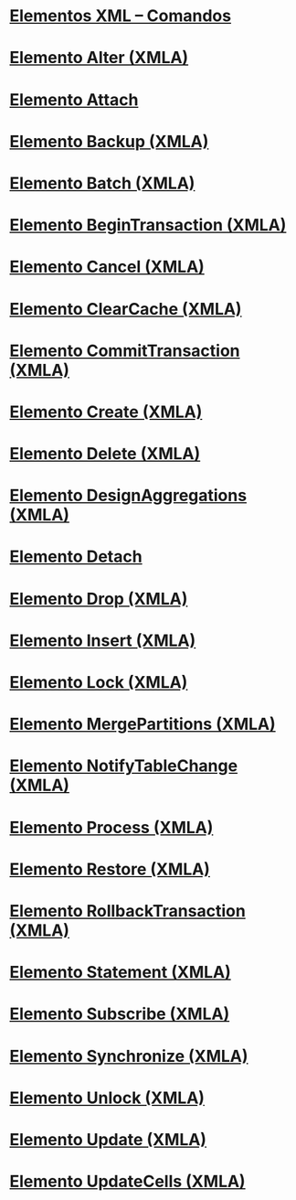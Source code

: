 # [Elementos XML – Comandos](xml-elements-commands.md)

# [Elemento Alter (XMLA)](alter-element-xmla.md)
# [Elemento Attach](attach-element.md)
# [Elemento Backup (XMLA)](backup-element-xmla.md)
# [Elemento Batch (XMLA)](batch-element-xmla.md)
# [Elemento BeginTransaction (XMLA)](begintransaction-element-xmla.md)
# [Elemento Cancel (XMLA)](cancel-element-xmla.md)
# [Elemento ClearCache (XMLA)](clearcache-element-xmla.md)
# [Elemento CommitTransaction (XMLA)](committransaction-element-xmla.md)
# [Elemento Create (XMLA)](create-element-xmla.md)
# [Elemento Delete (XMLA)](delete-element-xmla.md)
# [Elemento DesignAggregations (XMLA)](designaggregations-element-xmla.md)
# [Elemento Detach](detach-element.md)
# [Elemento Drop (XMLA)](drop-element-xmla.md)
# [Elemento Insert (XMLA)](insert-element-xmla.md)
# [Elemento Lock (XMLA)](lock-element-xmla.md)
# [Elemento MergePartitions (XMLA)](mergepartitions-element-xmla.md)
# [Elemento NotifyTableChange (XMLA)](notifytablechange-element-xmla.md)
# [Elemento Process (XMLA)](process-element-xmla.md)
# [Elemento Restore (XMLA)](restore-element-xmla.md)
# [Elemento RollbackTransaction (XMLA)](rollbacktransaction-element-xmla.md)
# [Elemento Statement (XMLA)](statement-element-xmla.md)
# [Elemento Subscribe (XMLA)](subscribe-element-xmla.md)
# [Elemento Synchronize (XMLA)](synchronize-element-xmla.md)
# [Elemento Unlock (XMLA)](unlock-element-xmla.md)
# [Elemento Update (XMLA)](update-element-xmla.md)
# [Elemento UpdateCells (XMLA)](updatecells-element-xmla.md)
